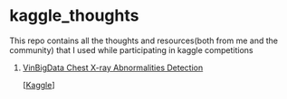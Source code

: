 # kaggle_thoughts
This repo contains all the thoughts and resources(both from me and the community) that I used while participating in kaggle competitions

1. [VinBigData Chest X-ray Abnormalities Detection](https://github.com/bipinKrishnan/kaggle_thoughts/tree/main/VinBigData%20Chest%20X-ray%20Abnormalities%20Detection)

   [[Kaggle](https://www.kaggle.com/c/vinbigdata-chest-xray-abnormalities-detection/)]
